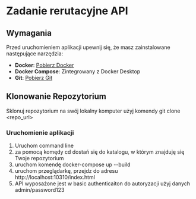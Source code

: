 # Zadanie rerutacyjne API

## Wymagania

Przed uruchomieniem aplikacji upewnij się, że masz zainstalowane następujące narzędzia:
- **Docker**: [Pobierz Docker](https://www.docker.com/products/docker-desktop)
- **Docker Compose**: Zintegrowany z Docker Desktop
- **Git**: [Pobierz Git](https://git-scm.com/downloads)

## Klonowanie Repozytorium

Sklonuj repozytorium na swój lokalny komputer
użyj komendy git clone <repo_url>

### Uruchomienie aplikacji
1. Uruchom command line
2. za pomocą komędy cd dostań się do katalogu, w którym znajduję się Twoje repozytorium
3. uruchom komendę docker-compose up --build
4. uruchom przeglądarkę, przejdz do adresu http://localhost:10310/index.html
5. API wyposażone jest w basic authenticaiton do autoryzacji użyj danych admin/password123
